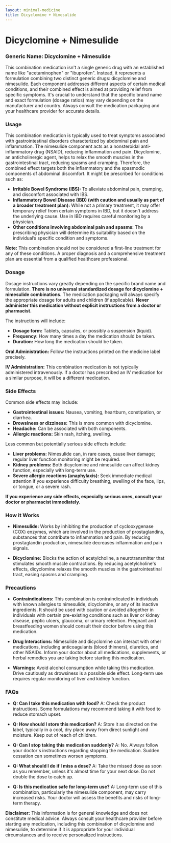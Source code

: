 ```yaml
---
layout: minimal-medicine
title: Dicyclomine + Nimesulide
---
```


# Dicyclomine + Nimesulide
### Generic Name: Dicyclomine + Nimesulide

This combination medication isn't a single generic drug with an established name like "acetaminophen" or "ibuprofen".  Instead, it represents a formulation combining two distinct generic drugs: dicyclomine and nimesulide.  Each component addresses different aspects of certain medical conditions, and their combined effect is aimed at providing relief from specific symptoms.  It's crucial to understand that the specific brand name and exact formulation (dosage ratios) may vary depending on the manufacturer and country.  Always consult the medication packaging and your healthcare provider for accurate details.


### Usage

This combination medication is typically used to treat symptoms associated with gastrointestinal disorders characterized by abdominal pain and inflammation.  The nimesulide component acts as a nonsteroidal anti-inflammatory drug (NSAID), reducing inflammation and pain. Dicyclomine, an anticholinergic agent, helps to relax the smooth muscles in the gastrointestinal tract, reducing spasms and cramping.  Therefore, the combined effect targets both the inflammatory and the spasmodic components of abdominal discomfort.  It might be prescribed for conditions such as:

* **Irritable Bowel Syndrome (IBS):**  To alleviate abdominal pain, cramping, and discomfort associated with IBS.
* **Inflammatory Bowel Disease (IBD) (with caution and usually as part of a broader treatment plan):** While not a primary treatment, it may offer temporary relief from certain symptoms in IBD, but it doesn't address the underlying cause.  Use in IBD requires careful monitoring by a physician.
* **Other conditions involving abdominal pain and spasms:** The prescribing physician will determine its suitability based on the individual’s specific condition and symptoms.

**Note:** This combination should not be considered a first-line treatment for any of these conditions.  A proper diagnosis and a comprehensive treatment plan are essential from a qualified healthcare professional.


### Dosage

Dosage instructions vary greatly depending on the specific brand name and formulation.  **There is no universal standardized dosage for dicyclomine + nimesulide combinations.**  The medication packaging will always specify the appropriate dosage for adults and children (if applicable).  **Never administer this medication without explicit instructions from a doctor or pharmacist.**

The instructions will include:

* **Dosage form:** Tablets, capsules, or possibly a suspension (liquid).
* **Frequency:** How many times a day the medication should be taken.
* **Duration:** How long the medication should be taken.

**Oral Administration:**  Follow the instructions printed on the medicine label precisely.

**IV Administration:** This combination medication is not typically administered intravenously.  If a doctor has prescribed an IV medication for a similar purpose, it will be a different medication.


### Side Effects

Common side effects may include:

* **Gastrointestinal issues:** Nausea, vomiting, heartburn, constipation, or diarrhea.
* **Drowsiness or dizziness:** This is more common with dicyclomine.
* **Headache:**  Can be associated with both components.
* **Allergic reactions:** Skin rash, itching, swelling.

Less common but potentially serious side effects include:

* **Liver problems:**  Nimesulide can, in rare cases, cause liver damage; regular liver function monitoring might be required.
* **Kidney problems:** Both dicyclomine and nimesulide can affect kidney function, especially with long-term use.
* **Severe allergic reactions (anaphylaxis):** Seek immediate medical attention if you experience difficulty breathing, swelling of the face, lips, or tongue, or a severe rash.


**If you experience any side effects, especially serious ones, consult your doctor or pharmacist immediately.**


### How it Works

* **Nimesulide:**  Works by inhibiting the production of cyclooxygenase (COX) enzymes, which are involved in the production of prostaglandins, substances that contribute to inflammation and pain.  By reducing prostaglandin production, nimesulide decreases inflammation and pain signals.

* **Dicyclomine:**  Blocks the action of acetylcholine, a neurotransmitter that stimulates smooth muscle contractions. By reducing acetylcholine's effects, dicyclomine relaxes the smooth muscles in the gastrointestinal tract, easing spasms and cramping.


### Precautions

* **Contraindications:** This combination is contraindicated in individuals with known allergies to nimesulide, dicyclomine, or any of its inactive ingredients.  It should be used with caution or avoided altogether in individuals with certain pre-existing conditions such as liver or kidney disease, peptic ulcers, glaucoma, or urinary retention.  Pregnant and breastfeeding women should consult their doctor before using this medication.

* **Drug Interactions:** Nimesulide and dicyclomine can interact with other medications, including anticoagulants (blood thinners), diuretics, and other NSAIDs.  Inform your doctor about all medications, supplements, or herbal remedies you are taking before starting this medication.

* **Warnings:**  Avoid alcohol consumption while taking this medication.  Drive cautiously as drowsiness is a possible side effect.  Long-term use requires regular monitoring of liver and kidney function.


### FAQs

* **Q: Can I take this medication with food?**  A:  Check the product instructions. Some formulations may recommend taking it with food to reduce stomach upset.

* **Q: How should I store this medication?** A: Store it as directed on the label, typically in a cool, dry place away from direct sunlight and moisture.  Keep out of reach of children.

* **Q: Can I stop taking this medication suddenly?** A:  No. Always follow your doctor's instructions regarding stopping the medication.  Sudden cessation can sometimes worsen symptoms.

* **Q: What should I do if I miss a dose?** A:  Take the missed dose as soon as you remember, unless it's almost time for your next dose.  Do not double the dose to catch up.

* **Q: Is this medication safe for long-term use?** A: Long-term use of this combination, particularly the nimesulide component, may carry increased risks. Your doctor will assess the benefits and risks of long-term therapy.


**Disclaimer:** This information is for general knowledge and does not constitute medical advice. Always consult your healthcare provider before starting any medication, including this combination of dicyclomine and nimesulide, to determine if it is appropriate for your individual circumstances and to receive personalized instructions.
